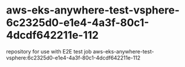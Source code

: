 # aws-eks-anywhere-test-vsphere-6c2325d0-e1e4-4a3f-80c1-4dcdf642211e-112
repository for use with E2E test job aws-eks-anywhere-test-vsphere:6c2325d0-e1e4-4a3f-80c1-4dcdf642211e-112
